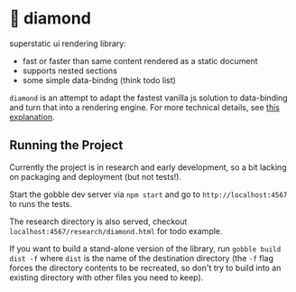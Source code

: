 # 💎 diamond

superstatic ui rendering library:

* fast or faster than same content rendered as a static document
* supports nested sections
* some simple data-bindng (think todo list)

`diamond` is an attempt to adapt the fastest vanilla js solution to 
data-binding and turn that into a rendering engine. For more technical details, 
see [this explanation](./HOW-IT-WORKS.md).

## Running the Project

Currently the project is in research and early development, so a bit lacking on
packaging and deployment (but not tests!).

Start the gobble dev server via `npm start` and go to `http://localhost:4567` 
to runs the tests.

The research directory is also served, checkout   
`localhost:4567/research/diamond.html` for todo example.

If you want to build a stand-alone version of the library, run 
`gobble build dist -f` where `dist` is the name of the destination directory
 (the `-f` flag forces the directory contents to be recreated, so don't try to build
 into an existing directory with other files you need to keep). 


